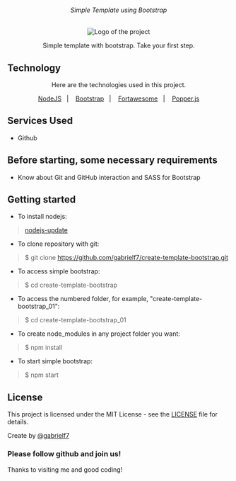 <div align="center">
  <h6>Simple Template using Bootstrap</h6>
  
  <img alt="Logo of the project" src="https://github.com/gabrielf7/create-template-bootstrap/blob/master/readme_files/Simples-Bootstrap-Designn.png" >
  
  <p>Simple template with bootstrap. Take your first step.</p>
</div>

## Technology 

<div align="center">
  <p>Here are the technologies used in this project.</p>
  
  <a href="https://nodejs.org/en/download/">NodeJS</a>&nbsp;&nbsp;&nbsp;|&nbsp;&nbsp;&nbsp;
  <a href="https://pt-br.reactjs.org/">Bootstrap</a>&nbsp;&nbsp;&nbsp;|&nbsp;&nbsp;&nbsp;
  <a href="https://reactnative.dev/">Fortawesome</a>&nbsp;&nbsp;&nbsp;|&nbsp;&nbsp;&nbsp;
  <a href="https://reactnative.dev/">Popper.js</a>
</div>


## Services Used

* Github

## Before starting, some necessary requirements

* Know about Git and GitHub interaction and SASS for Bootstrap

## Getting started

* To install nodejs:
>    [nodejs-update](https://nodejs.org/en/download/)
* To clone repository with git:
>    $ git clone https://github.com/gabrielf7/create-template-bootstrap.git
* To access simple bootstrap:
>    $ cd create-template-bootstrap
* To access the numbered folder, for example, "create-template-bootstrap_01":
>    $ cd create-template-bootstrap_01
* To create node_modules in any project folder you want:
>    $ npm install
* To start simple bootstrap:
>    $ npm start


## License

This project is licensed under the MIT License - see the [LICENSE](https://github.com/gabrielf7/PrimeiroBootstrap/blob/master/LICENSE) file for details.

Create by [@gabrielf7](https://github.com/gabrielf7)

### Please follow github and join us!
Thanks to visiting me and good coding!
